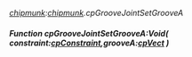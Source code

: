 _[chipmunk](../../modules/chipmunk/chipmunk-module.md):[chipmunk](../../modules/chipmunk/chipmunk-module.md).cpGrooveJointSetGrooveA_
##### Function cpGrooveJointSetGrooveA:Void( constraint:[cpConstraint](../../modules/chipmunk/chipmunk-cpconstraint.md),grooveA:[cpVect](../../modules/chipmunk/chipmunk-cpvect.md) )
